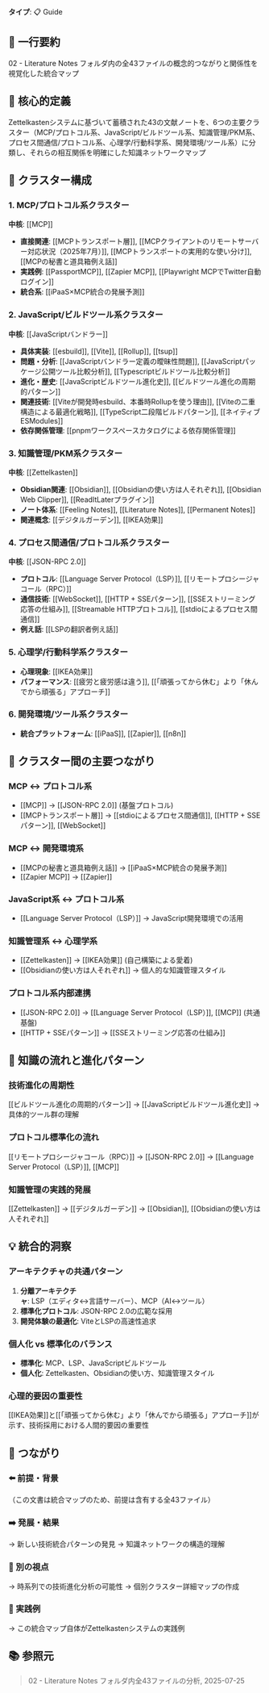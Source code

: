 **タイプ**: 📋 Guide

## 📝 一行要約
02 - Literature Notes フォルダ内の全43ファイルの概念的つながりと関係性を視覚化した統合マップ

## 🎯 核心的定義
Zettelkastenシステムに基づいて蓄積された43の文献ノートを、6つの主要クラスター（MCP/プロトコル系、JavaScript/ビルドツール系、知識管理/PKM系、プロセス間通信/プロトコル系、心理学/行動科学系、開発環境/ツール系）に分類し、それらの相互関係を明確にした知識ネットワークマップ

## 🌟 クラスター構成

### 1. MCP/プロトコル系クラスター
**中核**: [[MCP]]
- **直接関連**: [[MCPトランスポート層]], [[MCPクライアントのリモートサーバー対応状況（2025年7月）]], [[MCPトランスポートの実用的な使い分け]], [[MCPの秘書と道具箱例え話]]
- **実践例**: [[PassportMCP]], [[Zapier MCP]], [[Playwright MCPでTwitter自動ログイン]]
- **統合系**: [[iPaaS×MCP統合の発展予測]]

### 2. JavaScript/ビルドツール系クラスター
**中核**: [[JavaScriptバンドラー]]
- **具体実装**: [[esbuild]], [[Vite]], [[Rollup]], [[tsup]]
- **問題・分析**: [[JavaScriptバンドラー定義の曖昧性問題]], [[JavaScriptパッケージ公開ツール比較分析]], [[Typescriptビルドツール比較分析]]
- **進化・歴史**: [[JavaScriptビルドツール進化史]], [[ビルドツール進化の周期的パターン]]
- **関連技術**: [[Viteが開発時esbuild、本番時Rollupを使う理由]], [[Viteの二重構造による最適化戦略]], [[TypeScript二段階ビルドパターン]], [[ネイティブESModules]]
- **依存関係管理**: [[pnpmワークスペースカタログによる依存関係管理]]

### 3. 知識管理/PKM系クラスター
**中核**: [[Zettelkasten]]
- **Obsidian関連**: [[Obsidian]], [[Obsidianの使い方は人それぞれ]], [[Obsidian Web Clipper]], [[ReadItLaterプラグイン]]
- **ノート体系**: [[Feeling Notes]], [[Literature Notes]], [[Permanent Notes]]
- **関連概念**: [[デジタルガーデン]], [[IKEA効果]]

### 4. プロセス間通信/プロトコル系クラスター
**中核**: [[JSON-RPC 2.0]]
- **プロトコル**: [[Language Server Protocol（LSP）]], [[リモートプロシージャコール（RPC）]]
- **通信技術**: [[WebSocket]], [[HTTP + SSEパターン]], [[SSEストリーミング応答の仕組み]], [[Streamable HTTPプロトコル]], [[stdioによるプロセス間通信]]
- **例え話**: [[LSPの翻訳者例え話]]

### 5. 心理学/行動科学系クラスター
- **心理現象**: [[IKEA効果]]
- **パフォーマンス**: [[疲労と疲労感は違う]], [[「頑張ってから休む」より「休んでから頑張る」アプローチ]]

### 6. 開発環境/ツール系クラスター
- **統合プラットフォーム**: [[iPaaS]], [[Zapier]], [[n8n]]

## 🔗 クラスター間の主要つながり

### MCP ↔ プロトコル系
- [[MCP]] → [[JSON-RPC 2.0]] (基盤プロトコル)
- [[MCPトランスポート層]] → [[stdioによるプロセス間通信]], [[HTTP + SSEパターン]], [[WebSocket]]

### MCP ↔ 開発環境系
- [[MCPの秘書と道具箱例え話]] → [[iPaaS×MCP統合の発展予測]]
- [[Zapier MCP]] → [[Zapier]]

### JavaScript系 ↔ プロトコル系
- [[Language Server Protocol（LSP）]] → JavaScript開発環境での活用

### 知識管理系 ↔ 心理学系
- [[Zettelkasten]] → [[IKEA効果]] (自己構築による愛着)
- [[Obsidianの使い方は人それぞれ]] → 個人的な知識管理スタイル

### プロトコル系内部連携
- [[JSON-RPC 2.0]] → [[Language Server Protocol（LSP）]], [[MCP]] (共通基盤)
- [[HTTP + SSEパターン]] → [[SSEストリーミング応答の仕組み]]

## 🌊 知識の流れと進化パターン

### 技術進化の周期性
[[ビルドツール進化の周期的パターン]] → [[JavaScriptビルドツール進化史]] → 具体的ツール群の理解

### プロトコル標準化の流れ
[[リモートプロシージャコール（RPC）]] → [[JSON-RPC 2.0]] → [[Language Server Protocol（LSP）]], [[MCP]]

### 知識管理の実践的発展
[[Zettelkasten]] → [[デジタルガーデン]] → [[Obsidian]], [[Obsidianの使い方は人それぞれ]]

## 💡 統合的洞察

### アーキテクチャの共通パターン
1. **分離アーキテクチャ**: LSP（エディタ↔言語サーバー）、MCP（AI↔ツール）
2. **標準化プロトコル**: JSON-RPC 2.0の広範な採用
3. **開発体験の最適化**: ViteとLSPの高速性追求

### 個人化 vs 標準化のバランス
- **標準化**: MCP、LSP、JavaScriptビルドツール
- **個人化**: Zettelkasten、Obsidianの使い方、知識管理スタイル

### 心理的要因の重要性
[[IKEA効果]]と[[「頑張ってから休む」より「休んでから頑張る」アプローチ]]が示す、技術採用における人間的要因の重要性

## 🔗 つながり
### ⬅️ 前提・背景
（この文書は統合マップのため、前提は含有する全43ファイル）

### ➡️ 発展・結果
→ 新しい技術統合パターンの発見
→ 知識ネットワークの構造的理解

### 🔀 別の視点
→ 時系列での技術進化分析の可能性
→ 個別クラスター詳細マップの作成

### 🎯 実践例
→ この統合マップ自体がZettelkastenシステムの実践例

## 📚 参照元
> 02 - Literature Notes フォルダ内全43ファイルの分析, 2025-07-25